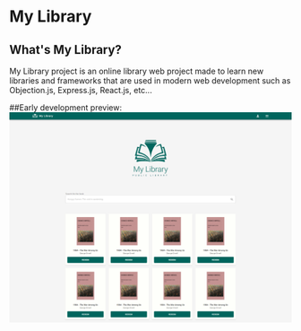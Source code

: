# My Library

## What's My Library?
My Library project is an online library web project made to learn new libraries and frameworks that are used in modern web development such as Objection.js, Express.js, React.js, etc...

##Early development preview:
![Website Preview](/library-preview.png)
